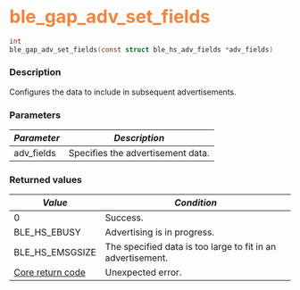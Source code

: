 ## <font color="#F2853F" style="font-size:24pt">ble\_gap\_adv\_set\_fields</font>

```c
int
ble_gap_adv_set_fields(const struct ble_hs_adv_fields *adv_fields)
```

### Description

Configures the data to include in subsequent advertisements. 

### Parameters

| *Parameter* | *Description* |
|-------------|---------------|
| adv\_fields | Specifies the advertisement data. |

### Returned values

| *Value* | *Condition* |
|---------|-------------|
| 0 | Success. |
| BLE\_HS\_EBUSY | Advertising is in progress. |
| BLE\_HS\_EMSGSIZE | The specified data is too large to fit in an advertisement. |
| [Core return code](../../ble_hs_return_codes/#return-codes-core) | Unexpected error. |

